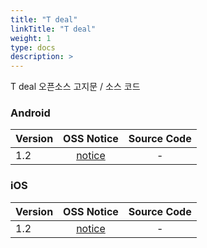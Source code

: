 ```yaml
---
title: "T deal"
linkTitle: "T deal"
weight: 1
type: docs
description: >
---
```


T deal 오픈소스 고지문 / 소스 코드

### Android

| Version | OSS Notice | Source Code |
|---|:---:|:---:|
| 1.2 | [notice](https://opensource.sktelecom.com/compliance_artifacts/t_deal/android/1.2/T-deal_android_1.2_OSS_Notice.html)  | - |

### iOS

| Version | OSS Notice | Source Code |
|---|:---:|:---:|
| 1.2 | [notice](https://opensource.sktelecom.com/compliance_artifacts/t_deal/ios/1.2/T-deal_ios_1.2_OSS_Notice.html)  | - |